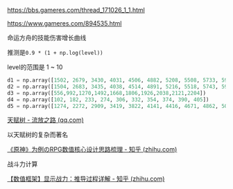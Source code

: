 https://bbs.gameres.com/thread_171026_1_1.html

https://www.gameres.com/894535.html





命运方舟的技能伤害增长曲线

推测是`0.9 * (1 + np.log(level))`

level的范围是 1 ~ 10

```python
d1 = np.array([1502, 2679, 3430, 4031, 4506, 4882, 5208, 5508, 5733, 5959])
d2 = np.array([1504, 2683, 3435, 4038, 4514, 4891, 5216, 5518, 5743, 5969])
d3 = np.array([556,992,1270,1492,1668,1806,1926,2038,2121,2204])
d4 = np.array([102, 182, 233, 274, 306, 332, 354, 374, 390, 405])
d5 = np.array([1274, 2272, 2909, 3419, 3822, 4141, 4416, 4671, 4862, 5053])

```



[天赋树 - 流放之路 (qq.com)](https://poe.game.qq.com/passive-skill-tree/3.21.1/AAAABgMAAAAA)

以天赋树的复杂而著名

[《原神》为例のRPG数值核心设计思路梳理 - 知乎 (zhihu.com)](https://zhuanlan.zhihu.com/p/614601101)

战斗力计算

[【数值框架】显示战力：推导过程详解 - 知乎 (zhihu.com)](https://zhuanlan.zhihu.com/p/395271568)
